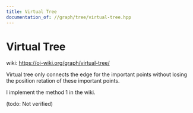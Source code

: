 ```yaml
---
title: Virtual Tree
documentation_of: //graph/tree/virtual-tree.hpp
---
```

# Virtual Tree
wiki: https://oi-wiki.org/graph/virtual-tree/

Virtual tree only connects the edge for the important points without losing the position retation of these important points.

I implement the method 1 in the wiki.

(todo: Not verified)